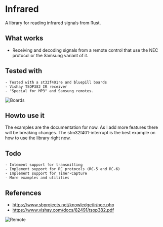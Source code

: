 # Infrared
A library for reading infrared signals from Rust.

## What works 
 - Receiving and decoding signals from a remote control that use the NEC protocol or the Samsung variant of it.

## Tested with
    - Tested with a st32f401re and bluepill boards
    - Vishay TSOP382 IR receiver
    - "Special for MP3" and Samsung remotes.


![Boards](http://jott.se/wordpress/wp-content/uploads/2019/06/boards_small.jpg)

## Howto use it

The examples are the documentation for now. As I add more features there will be breaking changes. 
The stm32f401-interrupt is the best example on how to use the library right now.

## Todo
    - Imlement support for transmitting
    - Implement support for RC protocols (RC-5 and RC-6)
    - Implement support for Timer-Capture
    - More examples and utilities
    
## References

 * https://www.sbprojects.net/knowledge/ir/nec.php
 * https://www.vishay.com/docs/82491/tsop382.pdf

![Remote](http://jott.se/wordpress/wp-content/uploads/2019/06/remote_small.jpg)
    


